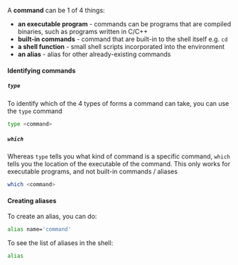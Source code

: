 A **command** can be 1 of 4 things:
- **an executable program** - commands can be programs that are compiled binaries, such as programs written in C/C++
- **built-in commands** - command that are built-in to the shell itself e.g. `cd`
- **a shell function** - small shell scripts incorporated into the environment
- **an alias** - alias for other already-existing commands

#### Identifying commands
##### `type`
To identify which of the 4 types of forms a command can take, you can use the `type` command
```sh
type <command>
```
##### `which`
Whereas `type` tells you what kind of command is a specific command, `which` tells you the location of the executable of the command. This only works for executable programs, and not built-in commands / aliases
```sh
which <command>
```

#### Creating aliases
To create an alias, you can do:
```sh
alias name='command'
```
To see the list of aliases in the shell:
```sh
alias
```

